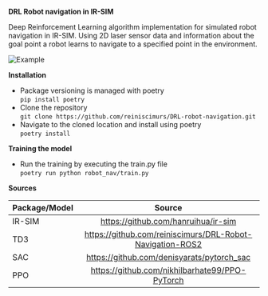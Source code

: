 **DRL Robot navigation in IR-SIM**

Deep Reinforcement Learning algorithm implementation for simulated robot navigation in IR-SIM. Using 2D laser sensor data
and information about the goal point a robot learns to navigate to a specified point in the environment.

![Example](https://github.com/reiniscimurs/DRL-robot-navigation-IR-SIM/blob/master/image.png)

**Installation**

* Package versioning is managed with poetry \
`pip install poetry`
* Clone the repository \
`git clone https://github.com/reiniscimurs/DRL-robot-navigation.git`
* Navigate to the cloned location and install using poetry \
`poetry install`

**Training the model**

* Run the training by executing the train.py file \
`poetry run python robot_nav/train.py`



**Sources**

| Package/Model | Source | 
|:--------------|:------:| 
| IR-SIM        |  https://github.com/hanruihua/ir-sim  | 
| TD3           |  https://github.com/reiniscimurs/DRL-Robot-Navigation-ROS2  | 
| SAC           | https://github.com/denisyarats/pytorch_sac  | 
| PPO           | https://github.com/nikhilbarhate99/PPO-PyTorch  | 



